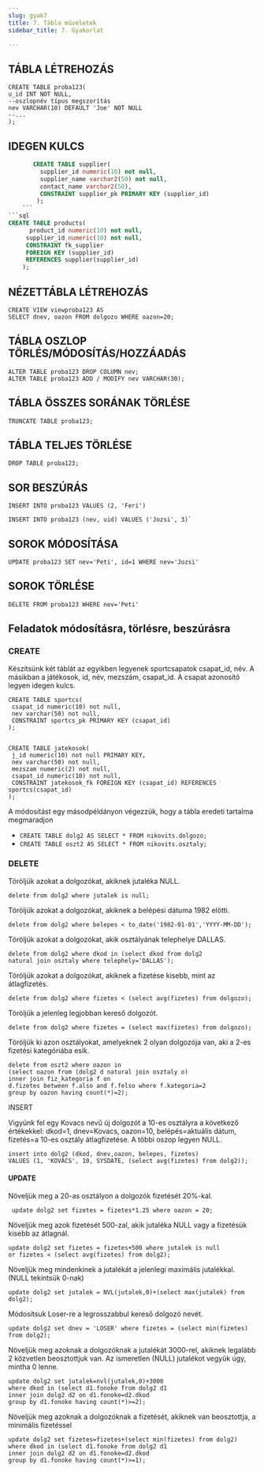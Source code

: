 ```yaml
---
slug: gyak7
title: 7. Tábla műveletek
sidebar_title: 7. Gyakorlat

---
```


## TÁBLA LÉTREHOZÁS

    CREATE TABLE proba123(  
    u_id INT NOT NULL,  
    --oszlopnév típus megszorítás  
    nev VARCHAR(10) DEFAULT 'Joe' NOT NULL  
    --...  
    );
## IDEGEN KULCS

```sql
	   CREATE TABLE supplier(  
	     supplier_id numeric(10) not null,  
	     supplier_name varchar2(50) not null,  
	     contact_name varchar2(50),  
	     CONSTRAINT supplier_pk PRIMARY KEY (supplier_id)  
	    );  
	```
```sql
CREATE TABLE products(  
      product_id numeric(10) not null,  
     supplier_id numeric(10) not null,  
     CONSTRAINT fk_supplier  
     FOREIGN KEY (supplier_id)  
     REFERENCES supplier(supplier_id)  
    );
```
## NÉZETTÁBLA LÉTREHOZÁS

    CREATE VIEW viewproba123 AS 
    SELECT dnev, oazon FROM dolgozo WHERE oazon=20; 

## TÁBLA OSZLOP TÖRLÉS/MÓDOSÍTÁS/HOZZÁADÁS

    ALTER TABLE proba123 DROP COLUMN nev;        
    ALTER TABLE proba123 ADD / MODIFY nev VARCHAR(30);
   

## TÁBLA ÖSSZES SORÁNAK TÖRLÉSE

    TRUNCATE TABLE proba123;  

## TÁBLA TELJES TÖRLÉSE

    DROP TABLE proba123;
    

## SOR BESZÚRÁS

    INSERT INTO proba123 VALUES (2, 'Feri')
    
    INSERT INTO proba123 (nev, uid) VALUES ('Jozsi', 3)`

## SOROK MÓDOSÍTÁSA

    UPDATE proba123 SET nev='Peti', id=1 WHERE nev='Jozsi'
    

## SOROK TÖRLÉSE

    DELETE FROM proba123 WHERE nev='Peti'

    

## Feladatok módosításra, törlésre, beszúrásra

### CREATE

Készítsünk két táblát az egyikben legyenek sportcsapatok csapat_id, név. A másikban a játékosok, id, név, mezszám, csapat_id. A csapat azonosító legyen idegen kulcs.

    CREATE TABLE sportcs(  
     csapat_id numeric(10) not null,  
     nev varchar(50) not null,  
     CONSTRAINT sportcs_pk PRIMARY KEY (csapat_id)  
    );


    CREATE TABLE jatekosok(  
     j_id numeric(10) not null PRIMARY KEY,  
     nev varchar(50) not null,  
     mezszam numeric(2) not null,  
     csapat_id numeric(10) not null,  
     CONSTRAINT jatekosok_fk FOREIGN KEY (csapat_id) REFERENCES sportcs(csapat_id)  
    );

A módosítást egy másodpéldányon végezzük, hogy a tábla eredeti tartalma megmaradjon

-   `CREATE TABLE dolg2 AS SELECT * FROM nikovits.dolgozo;`
-   `CREATE TABLE oszt2 AS SELECT * FROM nikovits.osztaly;`

### DELETE

Töröljük azokat a dolgozókat, akiknek jutaléka NULL.

	delete from dolg2 where jutalek is null;
    

Töröljük azokat a dolgozókat, akiknek a belépési dátuma 1982 előtti.

	delete from dolg2 where belepes < to_date('1982-01-01','YYYY-MM-DD');
    

Töröljük azokat a dolgozókat, akik osztályának telephelye DALLAS.

	delete from dolg2 where dkod in (select dkod from dolg2
	natural join osztaly where telephely='DALLAS');
    

Töröljük azokat a dolgozókat, akiknek a fizetése kisebb, mint az átlagfizetés.

	delete from dolg2 where fizetes < (select avg(fizetes) from dolgozo);
    

Töröljük a jelenleg legjobban kereső dolgozót.

	delete from dolg2 where fizetes = (select max(fizetes) from dolgozo);
    

Töröljük ki azon osztályokat, amelyeknek 2 olyan dolgozója van, aki a 2-es fizetési kategóriába esik.
	
	delete from oszt2 where oazon in
	(select oazon from (dolg2 d natural join osztaly o)
	inner join fiz_kategoria f on
	d.fizetes between f.also and f.felso where f.kategoria=2
	group by oazon having count(*)=2);
    

INSERT

Vigyünk fel egy Kovacs nevű új dolgozót a 10-es osztályra a következő értékekkel: dkod=1, dnev=Kovacs, oazon=10, belépés=aktuális dátum, fizetés=a 10-es osztály átlagfizetése. A többi oszop legyen NULL.

	insert into dolg2 (dkod, dnev,oazon, belepes, fizetes)
	VALUES (1, 'KOVACS', 10, SYSDATE, (select avg(fizetes) from dolg2));
    

#### UPDATE

Növeljük meg a 20-as osztályon a dolgozók fizetését 20%-kal.

	 update dolg2 set fizetes = fizetes*1.25 where oazon = 20;
    

Növeljük meg azok fizetését 500-zal, akik jutaléka NULL vagy a fizetésük kisebb az átlagnál.

	update dolg2 set fizetes = fizetes+500 where jutalek is null
	or fizetes < (select avg(fizetes) from dolg2);
    

Növeljük meg mindenkinek a jutalékát a jelenlegi maximális jutalékkal. (NULL tekintsük 0-nak)

	update dolg2 set jutalek = NVL(jutalek,0)+(select max(jutalek) from dolg2);
    

Módosítsuk Loser-re a legrosszabbul kereső dolgozó nevét.

	update dolg2 set dnev = 'LOSER' where fizetes = (select min(fizetes) from dolg2); 
    

Növeljük meg azoknak a dolgozóknak a jutalékát 3000-rel, akiknek legalább 2 közvetlen beosztottjuk van. Az ismeretlen (NULL) jutalékot vegyük úgy, mintha 0 lenne.

	update dolg2 set jutalek=nvl(jutalek,0)+3000
	where dkod in (select d1.fonoke from dolg2 d1
	inner join dolg2 d2 on d1.fonoke=d2.dkod
	group by d1.fonoke having count(*)>=2);
    

Növeljük meg azoknak a dolgozóknak a fizetését, akiknek van beosztottja, a minimális fizetéssel

	update dolg2 set fizetes=fizetes+(select min(fizetes) from dolg2)
	where dkod in (select d1.fonoke from dolg2 d1
	inner join dolg2 d2 on d1.fonoke=d2.dkod
	group by d1.fonoke having count(*)>=1);





<!--stackedit_data:
eyJoaXN0b3J5IjpbMzMyODExODA2XX0=
-->